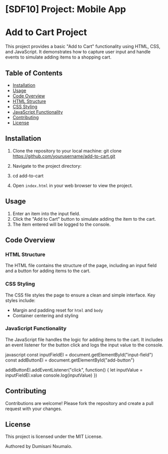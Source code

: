 # [SDF10] Project: Mobile App

# Add to Cart Project

This project provides a basic "Add to Cart" functionality using HTML, CSS, and JavaScript. It demonstrates how to capture user input and handle events to simulate adding items to a shopping cart.

## Table of Contents

- [Installation](#installation)
- [Usage](#usage)
- [Code Overview](#code-overview)
- [HTML Structure](#html-structure)
- [CSS Styling](#css-styling)
- [JavaScript Functionality](#javascript-functionality)
- [Contributing](#contributing)
- [License](#license)

## Installation

1. Clone the repository to your local machine:
   git clone https://github.com/yourusername/add-to-cart.git

2. Navigate to the project directory:
3. 
    cd add-to-cart
  
4. Open `index.html` in your web browser to view the project.

## Usage

1. Enter an item into the input field.
2. Click the "Add to Cart" button to simulate adding the item to the cart.
3. The item entered will be logged to the console.

## Code Overview

### HTML Structure

The HTML file contains the structure of the page, including an input field and a button for adding items to the cart.


### CSS Styling

The CSS file styles the page to ensure a clean and simple interface. Key styles include:

- Margin and padding reset for `html` and `body`
- Container centering and styling



### JavaScript Functionality

The JavaScript file handles the logic for adding items to the cart. It includes an event listener for the button click and logs the input value to the console.

javascript
const inputFieldEl = document.getElementById("input-field")
const addButtonEl = document.getElementById("add-button")

addButtonEl.addEventListener("click", function() {
    let inputValue = inputFieldEl.value
    console.log(inputValue)
})

## Contributing

Contributions are welcome! Please fork the repository and create a pull request with your changes.

## License

This project is licensed under the MIT License.


Authored by Dumisani Nxumalo.
